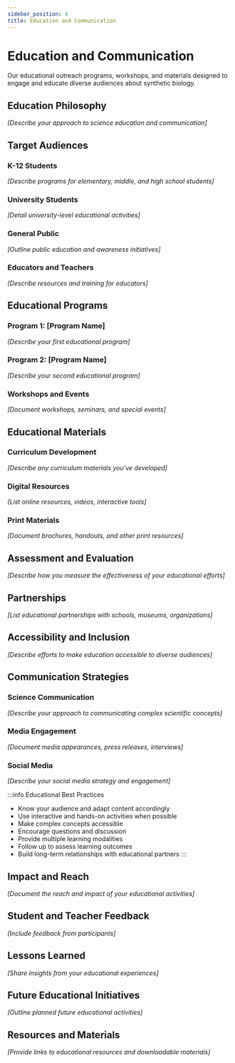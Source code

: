 ```yaml
---
sidebar_position: 4
title: Education and Communication
---
```


# Education and Communication

Our educational outreach programs, workshops, and materials designed to engage and educate diverse audiences about synthetic biology.

## Education Philosophy

*[Describe your approach to science education and communication]*

## Target Audiences

### K-12 Students
*[Describe programs for elementary, middle, and high school students]*

### University Students
*[Detail university-level educational activities]*

### General Public
*[Outline public education and awareness initiatives]*

### Educators and Teachers
*[Describe resources and training for educators]*

## Educational Programs

### Program 1: [Program Name]
*[Describe your first educational program]*

### Program 2: [Program Name]
*[Describe your second educational program]*

### Workshops and Events
*[Document workshops, seminars, and special events]*

## Educational Materials

### Curriculum Development
*[Describe any curriculum materials you've developed]*

### Digital Resources
*[List online resources, videos, interactive tools]*

### Print Materials
*[Document brochures, handouts, and other print resources]*

## Assessment and Evaluation

*[Describe how you measure the effectiveness of your educational efforts]*

## Partnerships

*[List educational partnerships with schools, museums, organizations]*

## Accessibility and Inclusion

*[Describe efforts to make education accessible to diverse audiences]*

## Communication Strategies

### Science Communication
*[Describe your approach to communicating complex scientific concepts]*

### Media Engagement
*[Document media appearances, press releases, interviews]*

### Social Media
*[Describe your social media strategy and engagement]*

:::info Educational Best Practices
- Know your audience and adapt content accordingly
- Use interactive and hands-on activities when possible
- Make complex concepts accessible
- Encourage questions and discussion
- Provide multiple learning modalities
- Follow up to assess learning outcomes
- Build long-term relationships with educational partners
:::

## Impact and Reach

*[Document the reach and impact of your educational activities]*

## Student and Teacher Feedback

*[Include feedback from participants]*

## Lessons Learned

*[Share insights from your educational experiences]*

## Future Educational Initiatives

*[Outline planned future educational activities]*

## Resources and Materials

*[Provide links to educational resources and downloadable materials]*